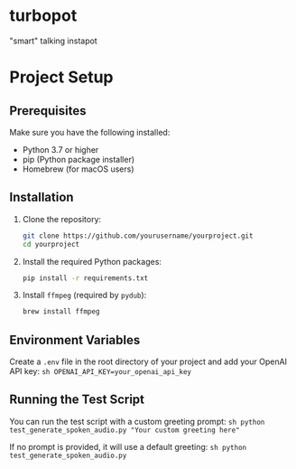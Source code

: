 # turbopot
"smart" talking instapot
# Project Setup

## Prerequisites

Make sure you have the following installed:
- Python 3.7 or higher
- pip (Python package installer)
- Homebrew (for macOS users)

## Installation

1. Clone the repository:
    ```sh
    git clone https://github.com/yourusername/yourproject.git
    cd yourproject
    ```

2. Install the required Python packages:
    ```sh
    pip install -r requirements.txt
    ```

3. Install `ffmpeg` (required by `pydub`):
    ```sh
    brew install ffmpeg
    ```

## Environment Variables

Create a `.env` file in the root directory of your project and add your OpenAI API key:
    ```sh
    OPENAI_API_KEY=your_openai_api_key
    ```

## Running the Test Script

You can run the test script with a custom greeting prompt:
    ```sh
    python test_generate_spoken_audio.py "Your custom greeting here"
    ```

If no prompt is provided, it will use a default greeting:
    ```sh
    python test_generate_spoken_audio.py
    ```

